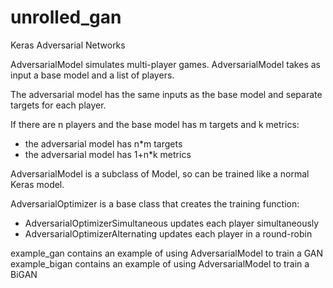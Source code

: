 # unrolled_gan
Keras Adversarial Networks

AdversarialModel simulates multi-player games. AdversarialModel takes as input a base model and a list of players.

The adversarial model has the same inputs as the base model and separate targets for each player.

If there are n players and the base model has m targets and k metrics:
* the adversarial model has n*m targets
* the adversarial model has 1+n*k metrics

AdversarialModel is a subclass of Model, so can be trained like a normal Keras model.

AdversarialOptimizer is a base class that creates the training function:
* AdversarialOptimizerSimultaneous updates each player simultaneously
* AdversarialOptimizerAlternating updates each player in a round-robin

example_gan contains an example of using AdversarialModel to train a GAN
example_bigan contains an example of using AdversarialModel to train a BiGAN
